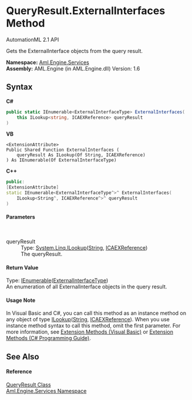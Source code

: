 # QueryResult.ExternalInterfaces Method 
AutomationML 2.1 API 

Gets the ExternalInterface objects from the query result.

**Namespace:**&nbsp;<a href="N_Aml_Engine_Services">Aml.Engine.Services</a><br />**Assembly:**&nbsp;AML.Engine (in AML.Engine.dll) Version: 1.6

## Syntax

**C#**<br />
``` C#
public static IEnumerable<ExternalInterfaceType> ExternalInterfaces(
	this ILookup<string, ICAEXReference> queryResult
)
```

**VB**<br />
``` VB
<ExtensionAttribute>
Public Shared Function ExternalInterfaces ( 
	queryResult As ILookup(Of String, ICAEXReference)
) As IEnumerable(Of ExternalInterfaceType)
```

**C++**<br />
``` C++
public:
[ExtensionAttribute]
static IEnumerable<ExternalInterfaceType^>^ ExternalInterfaces(
	ILookup<String^, ICAEXReference^>^ queryResult
)
```


#### Parameters
&nbsp;<dl><dt>queryResult</dt><dd>Type: <a href="https://docs.microsoft.com/dotnet/api/system.linq.ilookup-2" target="_parent" rel="noopener noreferrer">System.Linq.ILookup</a>(<a href="https://docs.microsoft.com/dotnet/api/system.string" target="_parent" rel="noopener noreferrer">String</a>, <a href="T_Aml_Engine_Services_Interfaces_ICAEXReference">ICAEXReference</a>)<br />The queryResult.</dd></dl>

#### Return Value
Type: <a href="https://docs.microsoft.com/dotnet/api/system.collections.generic.ienumerable-1" target="_parent" rel="noopener noreferrer">IEnumerable</a>(<a href="T_Aml_Engine_CAEX_ExternalInterfaceType">ExternalInterfaceType</a>)<br />An enumeration of all ExternalInterface objects in the query result.

#### Usage Note
In Visual Basic and C#, you can call this method as an instance method on any object of type <a href="https://docs.microsoft.com/dotnet/api/system.linq.ilookup-2" target="_parent" rel="noopener noreferrer">ILookup</a>(<a href="https://docs.microsoft.com/dotnet/api/system.string" target="_parent" rel="noopener noreferrer">String</a>, <a href="T_Aml_Engine_Services_Interfaces_ICAEXReference">ICAEXReference</a>). When you use instance method syntax to call this method, omit the first parameter. For more information, see <a href="https://docs.microsoft.com/dotnet/visual-basic/programming-guide/language-features/procedures/extension-methods" target="_blank" rel="noopener noreferrer">Extension Methods (Visual Basic)</a> or <a href="https://docs.microsoft.com/dotnet/csharp/programming-guide/classes-and-structs/extension-methods" target="_blank" rel="noopener noreferrer">Extension Methods (C# Programming Guide)</a>.

## See Also


#### Reference
<a href="T_Aml_Engine_Services_QueryResult">QueryResult Class</a><br /><a href="N_Aml_Engine_Services">Aml.Engine.Services Namespace</a><br />